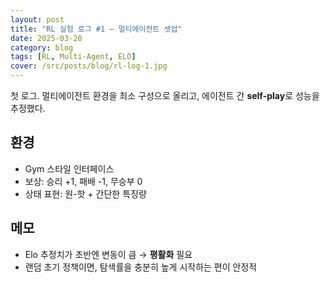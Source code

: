 ```yaml
---
layout: post
title: "RL 실험 로그 #1 — 멀티에이전트 셋업"
date: 2025-03-20
category: blog
tags: [RL, Multi-Agent, ELO]
cover: /src/posts/blog/rl-log-1.jpg
---
```


첫 로그. 멀티에이전트 환경을 최소 구성으로 올리고, 에이전트 간 **self-play**로 성능을 추정했다.

## 환경
- Gym 스타일 인터페이스
- 보상: 승리 +1, 패배 -1, 무승부 0
- 상태 표현: 원-핫 + 간단한 특징량

## 메모
- Elo 추정치가 초반엔 변동이 큼 → **평활화** 필요
- 랜덤 초기 정책이면, 탐색률을 충분히 높게 시작하는 편이 안정적

